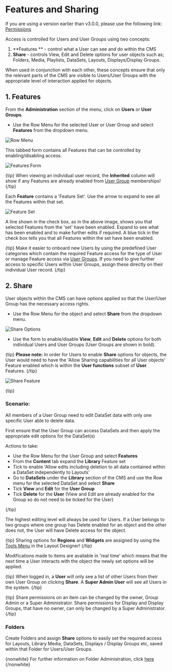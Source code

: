 <!--toc=users-->

# Features and Sharing

If you are using a version earlier than v3.0.0, please use the following link: [Permissions](users_permissions.html)

Access is controlled for Users and User Groups using two concepts:

1. **Features ** - control what a User can see and do within the CMS
2. **Share** - controls View, Edit and Delete options for user objects such as; Folders, Media, Playlists, DataSets, Layouts, Displays/Display Groups.

When used in conjunction with each other, these concepts ensure that only the relevant parts of the CMS are visible to Users/User Groups with the appropriate level of interaction applied for objects.

## 1. Features

From the **Administration** section of the menu, click on **Users** or **User Groups**. 

- Use the Row Menu for the selected User or User Group and select **Features** from the dropdown menu.

![Row Menu](img/v3_users_features_row_menu.png)

This tabbed form contains all Features that can be controlled by enabling/disabling access.

![Features Form](img/v3_users_features.png)

{tip}
When viewing an individual user record, the **Inherited** column will show if any Features are already enabled from [User Group](users_groups.html) memberships!
{/tip}

Each **Feature** contains a 'Feature Set'. Use the arrow to expand to see all the Features within that set.

![Feature Set](img/v3_users_feature_set.png)

A line shown in the check box, as in the above image, shows you that selected Features from the 'set' have been enabled. Expand to see what has been enabled and to make further edits if required. A blue tick in the check box tells you that all Features within the set have been enabled.

{tip}
Make it easier to onboard new Users by using the predefined User categories which contain the required Feature access for the type of User or manage Feature access via [User Groups](https://xibo.org.uk/manual/en/users_groups.html). If you need to give further access to specific Users within User Groups, assign these directly on their individual User record.
{/tip}

## 2. Share

User objects within the CMS can have options applied so that the User/User Group has the necessary access rights.

- Use the Row Menu for the object and select **Share** from the dropdown menu.

![Share Options](img/v3_users_share_options.png)

- Use the form to enable/disable **View**, **Edit** and **Delete** options for both individual Users and User Groups (User Groups are shown in bold).

{tip}
**Please note:** In order for Users to enable **Share** options for objects, the User would need to have the 'Allow Sharing capabilities for all User objects' Feature enabled which is within the **User functions** subset of **User** Features.
{/tip}

![Share Feature](img/v3_users_share_option_feature.png)

{tip}

### Scenario:

All members of a User Group need to edit DataSet data with only one specific User able to delete data.

First ensure that the User Group can access DataSets and then apply the appropriate edit options for the DataSet(s)

Actions to take:

- Use the Row Menu for the User Group and select **Features**
- From the **Content** tab expand the **Library** Feature set
- Tick to enable  'Allow edits including deletion to all data contained within a DataSet independently to Layouts'
- Go to **DataSets** under the **Library** section of the CMS and use the Row menu for the selected DataSet and select **Share**
- Tick **View** and **Edit** for the **User Group**
- Tick **Delete** for the **User** (View and Edit are already enabled for the Group so do not need to be ticked for the User)

{/tip}

The highest editing level will always be used for Users. If a User belongs to two groups where one group has Delete enabled for an object and the other does not, the User will have Delete access for the object.

{tip}
Sharing options for **Regions** and **Widgets** are assigned by using the [Tools Menu](https://xibo.org.uk/manual/en/layouts_tools.html) in the Layout Designer!
{/tip}

Modifications made to items are available in 'real time' which means that the next time a User interacts with the object the newly set options will be applied.

{tip}
When logged in, a **User** will only see a list of other Users from their own User Group on clicking **Share**. A **Super Admin User** will see all Users in the system.
{/tip}

{tip}
Share permissions on an item can be changed by the owner, Group Admin or a Super Administrator.
Share permissions for Display and Display Groups, that have no owner, can only be changed by a Super Administrator.
{/tip}

### Folders

Create Folders and assign **Share** options to easily set the required access for Layouts, Library Media, DataSets, Displays / Display Groups etc, saved within that Folder for Users/User Groups. 

{nonwhite}
For further information on Folder Administration, click [here](https://xibo.org.uk/docs/setup/folders-administration)
{/nonwhite}

